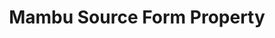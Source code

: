---
# -------------------------- #
#     USING THIS TEMPLATE    #
# -------------------------- #

## NEED HELP USING THIS TEMPLATE? SEE:
## https://docs-about-stitch-docs.netlify.com/reference/connect-templates/destination-form-property/
## FOR INSTRUCTIONS & REFERENCE INFO


# -------------------------- #
#        CONTENT TYPE        #
# -------------------------- #

content-type: "api-form"
form-type: "source"
key: "source-form-properties-mambu-object"


# -------------------------- #
#        OBJECT INFO         #
# -------------------------- #

title: "Mambu Source Form Property"
api-type: "platform.mambu"
display-name: "Mambu"

source-type: "saas"
docs-name: "mambu" # This should be whatever integration.name is. Ex: LinkedIn Ads is linkedin-ads

property-description: ""
## Used to create a description for the object that doesn't adhere to the standard in _developers/connect/api/documentation/api-form-properties.html
## See the Heap object for an example


# -------------------------- #
#      OBJECT ATTRIBUTES     #
# -------------------------- #

uses-start-date: true

# Only source-specific attributes need to be listed here.
# The following attributes are considered common,
# and therefore don't need to be listed:
# anchor_time, cron_expression, frequency_in_minutes, image_version, start_date 

object-attributes:
  - name: "subdomain"
    type: "string"
    required: true
    description: "The subdomain of the {{ form-property.display-name }} account."
    value: "stich.mambu.com"

  - name: "username"
    type: "string"
    required: true
    description: "The {{ form-property.display-name }} username used for login."
    value: "<USERNAME>"

  - name: "password"
    type: "string"
    required: true
    description: "The password for the {{ form-property.display-name }} user account."
    value: "<PASSWORD>"  	
---